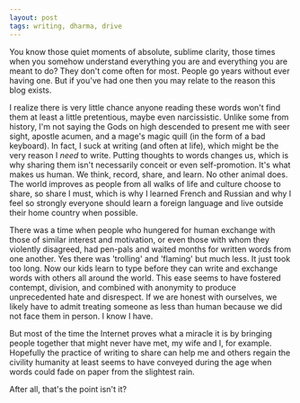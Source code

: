 ```yaml
---
layout: post
tags: writing, dharma, drive
---
```


You know those quiet moments of absolute, sublime clarity, those times
when you somehow understand everything you are and everything you are
meant to do? They don't come often for most. People go years without ever
having one. But if you've had one then you may relate to the reason this
blog exists.

I realize there is very little chance anyone reading these words won't
find them at least a little pretentious, maybe even narcissistic. Unlike
some from history, I'm not saying the Gods on high descended to present me
with seer sight, apostle acumen, and a mage's magic quill (in the form of
a bad keyboard). In fact, I suck at writing (and often at life), which might be
the very reason I *need* to write. Putting thoughts to words changes us,
which is why sharing them isn't necessarily conceit or even
self-promotion. It's what makes us human. We think, record, share, and
learn. No other animal does. The world improves as people from all walks
of life and culture choose to share, so share I must, which is why I
learned French and Russian and why I feel so strongly everyone should
learn a foreign language and live outside their home country when
possible.

There was a time when people who hungered for human exchange with those of
similar interest and motivation, or even those with whom they violently
disagreed, had pen-pals and waited months for written words from one
another. Yes there was 'trolling' and 'flaming' but much less. It just
took too long. Now our kids learn to type before they can write and
exchange words with others all around the world. This ease seems to have
fostered contempt, division, and combined with anonymity to produce
unprecedented hate and disrespect. If we are honest with ourselves, we
likely have to admit treating someone as less than human because we did
not face them in person. I know I have.

But most of the time the Internet proves what a miracle it is by bringing
people together that might never have met, my wife and I, for example.
Hopefully the practice of writing to share can help me and others regain
the civility humanity at least seems to have conveyed during the age when
words could fade on paper from the slightest rain.

After all, that's the point isn't it?

